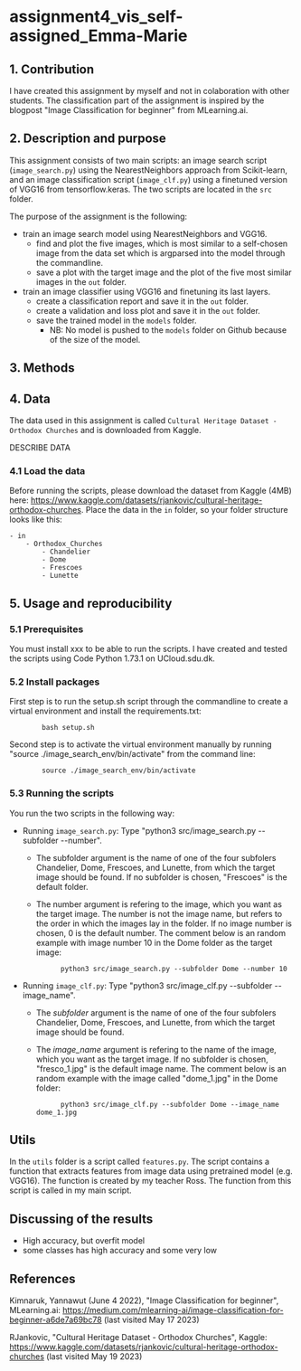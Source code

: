 # assignment4_vis_self-assigned_Emma-Marie

## 1. Contribution
I have created this assignment by myself and not in colaboration with other students. The classification part of the assignment is inspired by the blogpost "Image Classification for beginner" from MLearning.ai. 

## 2. Description and purpose

This assignment consists of two main scripts: an image search script (```image_search.py```) using the NearestNeighbors approach from Scikit-learn, and an image classification script (```image_clf.py```) using a finetuned version of VGG16 from tensorflow.keras. The two scripts are located in the ```src``` folder. 

The purpose of the assignment is the following:
- train an image search model using NearestNeighbors and VGG16.
    - find and plot the five images, which is most similar to a self-chosen image from the data set which is argparsed into the model through the commandline. 
    - save a plot with the target image and the plot of the five most similar images in the ```out``` folder. 
- train an image classifier using VGG16 and finetuning its last layers. 
    - create a classification report and save it in the ```out``` folder. 
    - create a validation and loss plot and save it in the ```out``` folder.
    - save the trained model in the ```models``` folder.
        - NB: No model is pushed to the ```models``` folder on Github because of the size of the model. 

## 3. Methods

## 4. Data
The data used in this assignment is called ```Cultural Heritage Dataset - Orthodox Churches``` and is downloaded from Kaggle. 

DESCRIBE DATA

### 4.1 Load the data
Before running the scripts, please download the dataset from Kaggle (4MB) here: https://www.kaggle.com/datasets/rjankovic/cultural-heritage-orthodox-churches. Place the data in the ```in``` folder, so your folder structure looks like this:

```
- in
    - Orthodox_Churches
        - Chandelier
        - Dome
        - Frescoes
        - Lunette
```

## 5. Usage and reproducibility 

### 5.1 Prerequisites
You must install xxx to be able to run the scripts. I have created and tested the scripts using Code Python 1.73.1 on UCloud.sdu.dk. 

### 5.2 Install packages
First step is to run the setup.sh script through the commandline to create a virtual environment and install the requirements.txt:
            
            bash setup.sh

Second step is to activate the virtual environment manually by running "source ./image_search_env/bin/activate" from the command line:

            source ./image_search_env/bin/activate

### 5.3 Running the scripts
You run the two scripts in the following way: 
- Running ```image_search.py```:
    Type "python3 src/image_search.py --subfolder --number". 
    - The subfolder argument is the name of one of the four subfolers Chandelier, Dome, Frescoes, and Lunette, from which the target image should be found. If no subfolder is chosen, "Frescoes" is the default folder.
    - The number argument is refering to the image, which you want as the target image. The number is not the image name, but refers to the order in which the images lay in the folder. If no image number is chosen, 0 is the default number. 
    The comment below is an random example with image number 10 in the Dome folder as the target image:
    
                python3 src/image_search.py --subfolder Dome --number 10

- Running ```image_clf.py```:
    Type "python3 src/image_clf.py --subfolder --image_name". 
    - The *subfolder* argument is the name of one of the four subfolers Chandelier, Dome, Frescoes, and Lunette, from which the target image should be found. 
    - The *image_name* argument is refering to the name of the image, which you want as the target image. If no subfolder is chosen, "fresco_1.jpg" is the default image name. 
    The comment below is an random example with the image called "dome_1.jpg" in the Dome folder:

                python3 src/image_clf.py --subfolder Dome --image_name dome_1.jpg

## Utils
In the ```utils``` folder is a script called ```features.py```. The script contains a function that extracts features from image data using pretrained model (e.g. VGG16). The function is created by my teacher Ross. The function from this script is called in my main script. 

## Discussing of the results

- High accuracy, but overfit model
- some classes has high accuracy and some very low

## References
Kimnaruk, Yannawut (June 4 2022), "Image Classification for beginner", MLearning.ai:  https://medium.com/mlearning-ai/image-classification-for-beginner-a6de7a69bc78 (last visited May 17 2023)

RJankovic, "Cultural Heritage Dataset - Orthodox Churches", Kaggle: https://www.kaggle.com/datasets/rjankovic/cultural-heritage-orthodox-churches (last visited May 19 2023)

